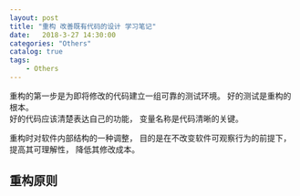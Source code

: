 ```yaml
---  
layout: post  
title: "重构 改善既有代码的设计 学习笔记"  
date:   2018-3-27 14:30:00   
categories: "Others"  
catalog: true  
tags:   
    - Others  
---  
```

  
 
重构的第一步是为即将修改的代码建立一组可靠的测试环境。 好的测试是重构的根本。  
好的代码应该清楚表达自己的功能， 变量名称是代码清晰的关键。  

重构时对软件内部结构的一种调整， 目的是在不改变软件可观察行为的前提下，提高其可理解性， 降低其修改成本。  

## 重构原则


